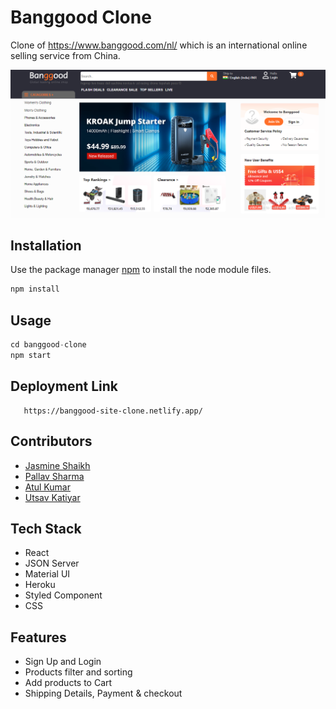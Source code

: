 # Banggood Clone

Clone of <a>https://www.banggood.com/nl/</a> which is an international online selling service from China.

<img src="https://github.com/Jasmine-Shaikh/Banggood-Clone/blob/main/banggood-clone/src/Images/portfolio-1.PNG"/>

## Installation

Use the package manager [npm](https://docs.npmjs.com/cli/v6/commands/npm-install) to install the node module files.

```bash
npm install
```

## Usage

```python
cd banggood-clone
npm start
```

## Deployment Link
```url
   https://banggood-site-clone.netlify.app/
```

## Contributors
- [Jasmine Shaikh](https://github.com/Jasmine-Shaikh)
- [Pallav Sharma](https://github.com/pallav7221)
- [Atul Kumar](https://github.com/theatulanand)
- [Utsav Katiyar](https://github.com/utsavkatiyar34)

## Tech Stack
- React
- JSON Server
- Material UI
- Heroku
- Styled Component
- CSS

## Features
- Sign Up and Login
- Products filter and sorting
- Add products to Cart
- Shipping Details, Payment & checkout


